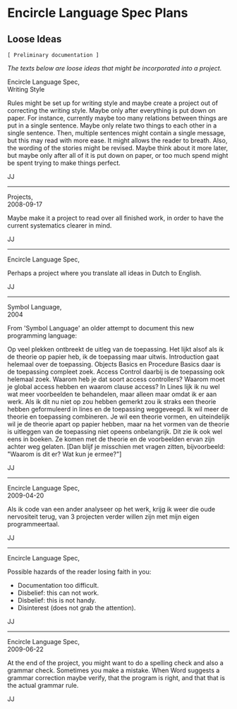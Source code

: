 ﻿Encircle Language Spec Plans
============================

Loose Ideas
-----------

`[ Preliminary documentation ]`

*The texts below are loose ideas that might be incorporated into a project.*

Encircle Language Spec,  
Writing Style

Rules might be set up for writing style and maybe create a project out of correcting the writing style. Maybe only after everything is put down on paper. For instance, currently maybe too many relations between things are put in a single sentence. Maybe only relate two things to each other in a single sentence. Then, multiple sentences might contain a single message, but this may read with more ease. It might allows the reader to breath. Also, the wording of the stories might be revised. Maybe think about it more later, but maybe only after all of it is put down on paper, or too much spend might be spent trying to make things perfect.

JJ

-----

Projects,  
2008-09-17

Maybe make it a project to read over all finished work, in order to have the current systematics clearer in mind.

JJ

-----

Encircle Language Spec,

Perhaps a project where you translate all ideas in Dutch to English.

JJ

-----

Symbol Language,  
2004

From 'Symbol Language' an older attempt to document this new programming language:

Op veel plekken ontbreekt de uitleg van de toepassing. Het lijkt alsof als ik de theorie op papier heb, ik de toepassing maar uitwis. Introduction gaat helemaal over de toepassing. Objects Basics en Procedure Basics daar is de toepassing compleet zoek. Access Control daarbij is de toepassing ook helemaal zoek. Waarom heb je dat soort access controllers? Waarom moet je global access hebben en waarom clause access? In Lines lijk ik nu wel wat meer voorbeelden te behandelen, maar alleen maar omdat ik er aan werk. Als ik dit nu niet op zou hebben gemerkt zou ik straks een theorie hebben geformuleerd in lines en de toepassing weggeveegd. Ik wil meer de theorie en toepassing combineren. Je wil een theorie vormen, en uiteindelijk wil je de theorie apart op papier hebben, maar na het vormen van de theorie is uitleggen van de toepassing niet opeens onbelangrijk. Dit zie ik ook wel eens in boeken. Ze komen met de theorie en de voorbeelden ervan zijn achter weg gelaten. [Dan blijf je misschien met vragen zitten, bijvoorbeeld: "Waarom is dit er? Wat kun je ermee?"]

JJ

-----

Encircle Language Spec,  
2009-04-20

Als ik code van een ander analyseer op het werk, krijg ik weer die oude nervositeit terug, van 3 projecten verder willen zijn met mijn eigen programmeertaal.

JJ

-----

Encircle Language Spec,

Possible hazards of the reader losing faith in you:

- Documentation too difficult.
- Disbelief: this can not work.
- Disbelief: this is not handy.
- Disinterest (does not grab the attention).

JJ

-----

Encircle Language Spec,  
2009-06-22

At the end of the project, you might want to do a spelling check and also a grammar check. Sometimes you make a mistake. When Word suggests a grammar correction maybe verify, that the program is right, and that that is the actual grammar rule.

JJ